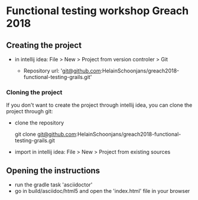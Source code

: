 # Functional testing workshop Greach 2018

## Creating the project

- in intellij idea: File \> New \> Project from version controler \> Git

    - Repository url: 'git@github.com:HelainSchoonjans/greach2018-functional-testing-grails.git'

### Cloning the project

If you don't want to create the project through intellij idea, you can clone the project through git:

- clone the repository

    git clone git@github.com:HelainSchoonjans/greach2018-functional-testing-grails.git
    
- import in intellij idea: File \> New \> Project from existing sources

## Opening the instructions

- run the gradle task 'asciidoctor'
- go in build/asciidoc/html5 and open the 'index.html' file in your browser
